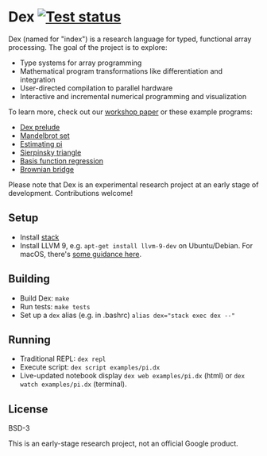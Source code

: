 # Dex [![Test status](https://travis-ci.org/google-research/dex-lang.svg?branch=main)](https://travis-ci.org/google-research/dex-lang)
Dex (named for "index") is a research language for typed, functional array
processing. The goal of the project is to explore:

  * Type systems for array programming
  * Mathematical program transformations like differentiation and integration
  * User-directed compilation to parallel hardware
  * Interactive and incremental numerical programming and visualization

To learn more, check out our
[workshop paper](https://openreview.net/pdf?id=rJxd7vsWPS)
or these example programs:

  * [Dex prelude](https://google-research.github.io/dex-lang/prelude.html)
  * [Mandelbrot set](https://google-research.github.io/dex-lang/mandelbrot.html)
  * [Estimating pi](https://google-research.github.io/dex-lang/pi.html)
  * [Sierpinsky triangle](https://google-research.github.io/dex-lang/sierpinsky.html)
  * [Basis function regression](https://google-research.github.io/dex-lang/regression.html)
  * [Brownian bridge](https://google-research.github.io/dex-lang/brownian_motion.html)

Please note that Dex is an experimental research project at an early stage of
development. Contributions welcome!

## Setup

  * Install [stack](https://www.haskellstack.org)
  * Install LLVM 9, e.g. `apt-get install llvm-9-dev` on Ubuntu/Debian.
    For macOS, there's [some guidance here](https://github.com/google-research/dex-lang/issues/2#issuecomment-649896955).

## Building

 * Build Dex: `make`
 * Run tests: `make tests`
 * Set up a `dex` alias (e.g. in .bashrc) `alias dex="stack exec dex --"`

## Running

  * Traditional REPL: `dex repl`
  * Execute script: `dex script examples/pi.dx`
  * Live-updated notebook display `dex web examples/pi.dx` (html) or `dex watch
    examples/pi.dx` (terminal).

## License

BSD-3

This is an early-stage research project, not an official Google product.
